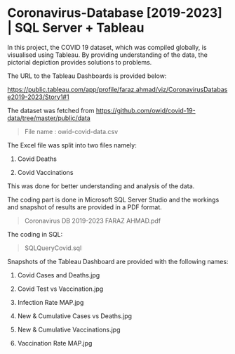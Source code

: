# Coronavirus-Database [2019-2023] | SQL Server + Tableau

In this project, the COVID 19 dataset, which was compiled globally, is visualised using Tableau. By providing understanding of the data, the pictorial depiction provides solutions to problems.

The URL to the Tableau Dashboards is provided below:

https://public.tableau.com/app/profile/faraz.ahmad/viz/CoronavirusDatabase2019-2023/Story1#1

The dataset was fetched from https://github.com/owid/covid-19-data/tree/master/public/data

> File name : owid-covid-data.csv

The Excel file was split into two files namely:
1. Covid Deaths

2. Covid Vaccinations

This was done for better understanding and analysis of the data.

The coding part is done in Microsoft SQL Server Studio and the workings and snapshot of results are provided in a PDF format.

> Coronavirus DB 2019-2023 FARAZ AHMAD.pdf

The coding in SQL: 

> SQLQueryCovid.sql

Snapshots of the Tableau Dashboard are provided with the following names:

1. Covid Cases and Deaths.jpg

2. Covid Test vs Vaccination.jpg

3. Infection Rate MAP.jpg

4. New & Cumulative Cases vs Deaths.jpg

5. New & Cumulative Vaccinations.jpg

6. Vaccination Rate MAP.jpg
